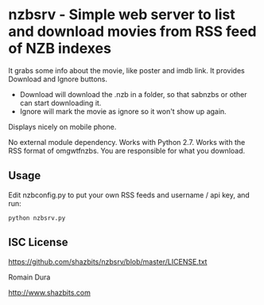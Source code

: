 nzbsrv - Simple web server to list and download movies from RSS feed of NZB indexes
===================================================================================

It grabs some info about the movie, like poster and imdb link.
It provides Download and Ignore buttons.
  - Download will download the .nzb in a folder, so that sabnzbs or other can start downloading it.
  - Ignore will mark the movie as ignore so it won't show up again.

Displays nicely on mobile phone.

No external module dependency. Works with Python 2.7.
Works with the RSS format of omgwtfnzbs.
You are responsible for what you download.

## Usage

Edit nzbconfig.py to put your own RSS feeds and username / api key, and run:

```
python nzbsrv.py
```

## ISC License

https://github.com/shazbits/nzbsrv/blob/master/LICENSE.txt

Romain Dura

http://www.shazbits.com
